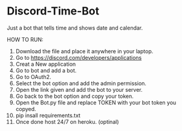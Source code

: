# Discord-Time-Bot
Just a bot that tells time and shows date and calendar. 

HOW TO RUN:
1. Download the file and place it anywhere in your laptop. 
2. Go to https://discord.com/developers/applications
3. Creat a New application 
4. Go to bot and add a bot.
5. Go to OAuth2.
6. Select the bot option and add the admin permission. 
7. Open the link given and add the bot to your server.
8. Go back to the bot option and copy your token.
9. Open the Bot.py file and replace TOKEN with your bot token you copyed. 
7. pip insall requirements.txt
8. Once done host 24/7 on heroku. (optinal)
